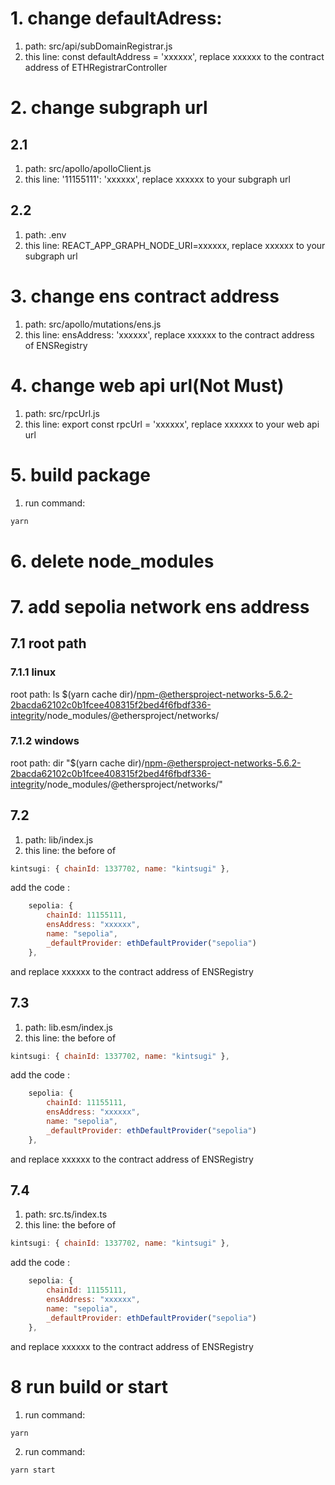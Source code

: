 # 1. change defaultAdress:

1. path: src/api/subDomainRegistrar.js
2. this line: const defaultAddress = 'xxxxxx', replace xxxxxx to the contract address of ETHRegistrarController

# 2. change subgraph url

## 2.1

1. path: src/apollo/apolloClient.js
2. this line: '11155111': 'xxxxxx', replace xxxxxx to your subgraph url

## 2.2

1. path: .env
2. this line: REACT_APP_GRAPH_NODE_URI=xxxxxx, replace xxxxxx to your subgraph url

# 3. change ens contract address

1. path: src/apollo/mutations/ens.js
2. this line: ensAddress: 'xxxxxx', replace xxxxxx to the contract address of ENSRegistry

# 4. change web api url(Not Must)

1. path: src/rpcUrl.js
2. this line: export const rpcUrl = 'xxxxxx', replace xxxxxx to your web api url

# 5. build package

1. run command:

```sh
yarn
```

# 6. delete node_modules

# 7. add sepolia network ens address

## 7.1 root path

### 7.1.1 linux

root path: ls \$(yarn cache dir)/npm-@ethersproject-networks-5.6.2-2bacda62102c0b1fcee408315f2bed4f6fbdf336-integrity/node_modules/@ethersproject/networks/

### 7.1.2 windows

root path: dir "\$(yarn cache dir)/npm-@ethersproject-networks-5.6.2-2bacda62102c0b1fcee408315f2bed4f6fbdf336-integrity/node_modules/@ethersproject/networks/"

## 7.2

1. path: lib/index.js
2. this line: the before of

```js
kintsugi: { chainId: 1337702, name: "kintsugi" },
```

add the code :

```js
    sepolia: {
        chainId: 11155111,
        ensAddress: "xxxxxx",
        name: "sepolia",
        _defaultProvider: ethDefaultProvider("sepolia")
    },
```

and replace xxxxxx to the contract address of ENSRegistry

## 7.3

1. path: lib.esm/index.js
2. this line: the before of

```js
kintsugi: { chainId: 1337702, name: "kintsugi" },
```

add the code :

```js
    sepolia: {
        chainId: 11155111,
        ensAddress: "xxxxxx",
        name: "sepolia",
        _defaultProvider: ethDefaultProvider("sepolia")
    },
```

and replace xxxxxx to the contract address of ENSRegistry

## 7.4

1. path: src.ts/index.ts
2. this line: the before of

```js
kintsugi: { chainId: 1337702, name: "kintsugi" },
```

add the code :

```js
    sepolia: {
        chainId: 11155111,
        ensAddress: "xxxxxx",
        name: "sepolia",
        _defaultProvider: ethDefaultProvider("sepolia")
    },
```

and replace xxxxxx to the contract address of ENSRegistry

# 8 run build or start

1. run command:

```sh
yarn
```

2. run command:

```sh
yarn start
```
